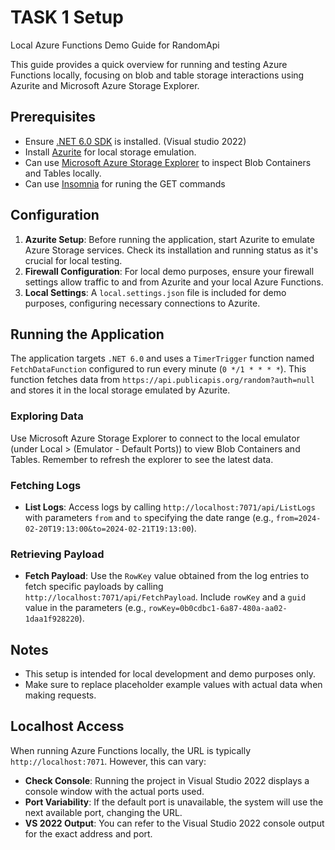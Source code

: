 # TASK 1 Setup

Local Azure Functions Demo Guide for RandomApi

This guide provides a quick overview for running and testing Azure Functions locally, focusing on blob and table storage interactions using Azurite and Microsoft Azure Storage Explorer.

## Prerequisites

- Ensure [.NET 6.0 SDK](https://dotnet.microsoft.com/download) is installed. (Visual studio 2022)
- Install [Azurite](https://github.com/Azure/Azurite) for local storage emulation.
- Can use [Microsoft Azure Storage Explorer](https://azure.microsoft.com/en-us/features/storage-explorer/) to inspect Blob Containers and Tables locally.
- Can use [Insomnia](https://insomnia.rest/download) for runing the GET commands

## Configuration

1. **Azurite Setup**: Before running the application, start Azurite to emulate Azure Storage services. Check its installation and running status as it's crucial for local testing.
2. **Firewall Configuration**: For local demo purposes, ensure your firewall settings allow traffic to and from Azurite and your local Azure Functions.
3. **Local Settings**: A `local.settings.json` file is included for demo purposes, configuring necessary connections to Azurite.

## Running the Application

The application targets `.NET 6.0` and uses a `TimerTrigger` function named `FetchDataFunction` 
configured to run every minute (`0 */1 * * * *`). 
This function fetches data from `https://api.publicapis.org/random?auth=null` and stores it in the local storage emulated by Azurite.

### Exploring Data

Use Microsoft Azure Storage Explorer to connect to the local emulator (under Local > (Emulator - Default Ports)) to view Blob Containers and Tables. 
Remember to refresh the explorer to see the latest data.

### Fetching Logs

- **List Logs**: Access logs by calling `http://localhost:7071/api/ListLogs` with parameters `from` and `to` specifying the date range 
(e.g., `from=2024-02-20T19:13:00&to=2024-02-21T19:13:00`).

### Retrieving Payload

- **Fetch Payload**: Use the `RowKey` value obtained from the log entries to fetch specific payloads by calling `http://localhost:7071/api/FetchPayload`. 
Include `rowKey` and a `guid` value in the parameters (e.g., `rowKey=0b0cdbc1-6a87-480a-aa02-1daa1f928220`).

## Notes

- This setup is intended for local development and demo purposes only.
- Make sure to replace placeholder example values with actual data when making requests.

## Localhost Access

When running Azure Functions locally, the URL is typically `http://localhost:7071`. However, this can vary:

- **Check Console**: Running the project in Visual Studio 2022 displays a console window with the actual ports used.
- **Port Variability**: If the default port is unavailable, the system will use the next available port, changing the URL.
- **VS 2022 Output**: You can refer to the Visual Studio 2022 console output for the exact address and port.
